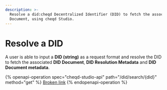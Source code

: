 ```yaml
---
description: >-
  Resolve a did:cheqd Decentralized Identifier (DID) to fetch the associated DID
  Document, using cheqd Studio.
---
```


# Resolve a DID

A user is able to input a **DID (string)** as a request format and resolve the DID to fetch the associated **DID Document**, **DID Resolution Metadata** and **DID Document metadata**.

{% openapi-operation spec="cheqd-studio-api" path="/did/search/{did}" method="get" %}
[Broken link](broken-reference)
{% endopenapi-operation %}
